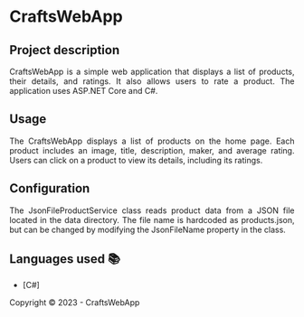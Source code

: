 ﻿<h1>CraftsWebApp</h1> 

## Project description

<p align="justify">
    CraftsWebApp is a simple web application that displays a list of products, their details, and ratings. It also allows users to rate a product. The application uses ASP.NET Core and C#.
</p>

## Usage

<p align="justify">
   The CraftsWebApp displays a list of products on the home page. Each product includes an image, title, description, maker, and average rating. Users can click on a product to view its details, including its ratings.
</p>

## Configuration

<p align="justify">
   The JsonFileProductService class reads product data from a JSON file located in the data directory. The file name is hardcoded as products.json, but can be changed by modifying the JsonFileName property in the class.
</p>

## Languages used :books:

- [C#]

Copyright :copyright: 2023 - CraftsWebApp
